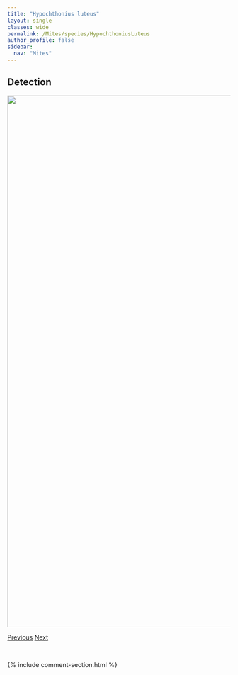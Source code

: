```yaml
---
title: "Hypochthonius luteus"
layout: single
classes: wide
permalink: /Mites/species/HypochthoniusLuteus
author_profile: false
sidebar:
  nav: "Mites"
---
```


<h2>Detection</h2>

<a href="https://drive.google.com/uc?export=view&id=1lSoK_SfRs9x5_uD6xNb8D8R7McBf72iE">
<img src="https://drive.google.com/uc?export=view&id=1lSoK_SfRs9x5_uD6xNb8D8R7McBf72iE" height = "1200" width = "800">
</a>


<a href="/DevelopmentWebsite/Mites/species/HydrozetesSpERAN" class="pagination--pager" title="Hydrozetes sp. E RAN">Previous</a> <a href="/DevelopmentWebsite/Mites/species/HypochthoniusRufulus" class="pagination--pager" title="Hypochthonius rufulus">Next</a>

<p>&nbsp;</p>

{% include comment-section.html %}
